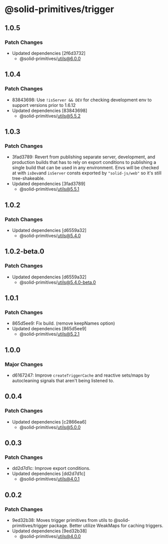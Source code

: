 # @solid-primitives/trigger

## 1.0.5

### Patch Changes

- Updated dependencies [2f6d3732]
  - @solid-primitives/utils@6.0.0

## 1.0.4

### Patch Changes

- 83843698: Use `!isServer && DEV` for checking development env to support versions prior to 1.6.12
- Updated dependencies [83843698]
  - @solid-primitives/utils@5.5.2

## 1.0.3

### Patch Changes

- 3fad3789: Revert from publishing separate server, development, and production builds that has to rely on export conditions
  to publishing a single build that can be used in any environment.
  Envs will be checked at with `isDev`and `isServer` consts exported by `"solid-js/web"` so it's still tree-shakeable.
- Updated dependencies [3fad3789]
  - @solid-primitives/utils@5.5.1

## 1.0.2

### Patch Changes

- Updated dependencies [d6559a32]
  - @solid-primitives/utils@5.4.0

## 1.0.2-beta.0

### Patch Changes

- Updated dependencies [d6559a32]
  - @solid-primitives/utils@5.4.0-beta.0

## 1.0.1

### Patch Changes

- 865d5ee9: Fix build. (remove keepNames option)
- Updated dependencies [865d5ee9]
  - @solid-primitives/utils@5.2.1

## 1.0.0

### Major Changes

- d6167247: Improve `createTriggerCache` and reactive sets/maps by autocleaning signals that aren't being listened to.

## 0.0.4

### Patch Changes

- Updated dependencies [c2866ea6]
  - @solid-primitives/utils@5.0.0

## 0.0.3

### Patch Changes

- dd2d7d1c: Improve export conditions.
- Updated dependencies [dd2d7d1c]
  - @solid-primitives/utils@4.0.1

## 0.0.2

### Patch Changes

- 9ed32b38: Moves trigger primitives from utils to @solid-primitives/trigger package. Better utilize WeakMaps for caching triggers.
- Updated dependencies [9ed32b38]
  - @solid-primitives/utils@4.0.0
